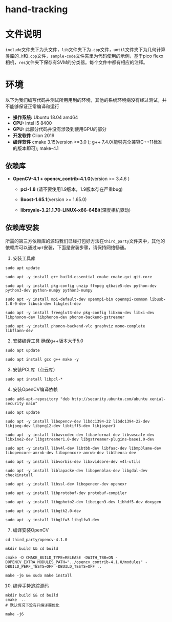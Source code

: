 # hand-tracking

# 文件说明
`include`文件夹下为头文件，`lib`文件夹下为`.cpp`文件，`until`文件夹下为几何计算类库的`.h`和`.cpp`文件，`sample-code`文件夹里为代码使用的示例，基于pico flexx相机，`res`文件夹下保存有SVM的分类器。每个文件中都有相应的注释。

# 环境
以下为我们编写代码并测试所用用到的环境，其他的系统环境病没有经过测试，并不能够保证正常编译和运行
-  **操作系统:** Ubuntu 18.04 amd64
-  **CPU:** Intel i5 8400
-  **GPU:** 此部分代码并没有涉及到使用GPU的部分
-  **开发软件** Clion 2019
-  **编译软件** cmake 3.15(version >=3.0 ); g++ 7.4.0(能够完全兼容C++11标准的版本即可); make-4.1

##  依赖库
- **OpenCV-4.1 + opencv_contrib-4.1.0**(version >= 3.4.6 )

  - **pcl-1.8** (请不要使用1.9版本，1.9版本存在严重bug)

  - **Boost-1.65.1**(version >= 1.65.0)

  - **libroyale-3.21.1.70-LINUX-x86-64Bit**(深度相机驱动)


## 依赖库安装
  所需的第三方依赖库的源码我们已经打包好方法在`third_party`文件夹中，其他的依赖库可以通过`apt`安装，下面是安装步骤，请保持网络畅通。

  1. 安装工具库
  ```  shell
  sudo apt update
  
  sudo apt -y install g++ build-essential cmake cmake-gui git-core
  
  sudo apt -y install pkg-config unzip ffmpeg qtbase5-dev python-dev python3-dev python-numpy python3-numpy
  
  sudo apt -y install mpi-default-dev openmpi-bin openmpi-common libusb-1.0-0-dev libusb-dev libgtest-dev
  
  sudo apt -y install freeglut3-dev pkg-config libxmu-dev libxi-dev libphonon-dev libphonon-dev phonon-backend-gstreamer
  
  sudo apt -y install phonon-backend-vlc graphviz mono-complete libflann-dev
  ```
  
  2. 安装编译工具
  确保g++版本大于5.0
  ```  shell
  sudo apt update
  
  sudo apt install gcc g++ make -y
  ```
  
  3. 安装PCL库（点云库）
  ``` shell
  sudo apt install libpcl-*
  ```
  
  4. 安装OpenCV编译依赖
  ``` shell
  sudo add-apt-repository "deb http://security.ubuntu.com/ubuntu xenial-security main"
  
  sudo apt update
  
  sudo apt -y install libopencv-dev libdc1394-22 libdc1394-22-dev libjpeg-dev libpng12-dev libtiff5-dev libjasper1 
  
  sudo apt -y install libavcodec-dev libavformat-dev libswscale-dev libxine2-dev libgstreamer1.0-dev libgstreamer-plugins-base1.0-dev
  
  sudo apt -y install libv4l-dev libtbb-dev libfaac-dev libmp3lame-dev libopencore-amrnb-dev libopencore-amrwb-dev libtheora-dev
  
  sudo apt -y install libvorbis-dev libxvidcore-dev v4l-utils
  
  sudo apt -y install liblapacke-dev libopenblas-dev libgdal-dev checkinstall
  
  sudo apt -y install libssl-dev libopenexr-dev openexr
  
  sudo apt -y install libprotobuf-dev protobuf-compiler
  
  sudo apt -y install libgphoto2-dev libeigen3-dev libhdf5-dev doxygen
  
  sudo apt -y install libgtk2.0-dev
  
  sudo apt -y install libglfw3 libglfw3-dev
  ```
  
  7. 编译安装OpenCV
  ``` shell
  cd third_party/opencv-4.1.0
  
  mkdir build && cd build
  
  cmake -D CMAKE_BUILD_TYPE=RELEASE -DWITH_TBB=ON -DOPENCV_EXTRA_MODULES_PATH="../opencv_contrib-4.1.0/modules" -DBUILD_PERF_TESTS=OFF -DBUILD_TESTS=OFF ..
  
  make -j6 && sudo make install
  ```
  
  10. 编译手势追踪源码
  ``` shell
  mkdir build && cd build
  cmake  ..
# 默认情况下没有开编译器优化
  
  make -j6
  ```
